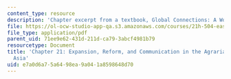 ```yaml
---
content_type: resource
description: 'Chapter excerpt from a textbook, Global Connections: A World History.'
file: https://ol-ocw-studio-app-qa.s3.amazonaws.com/courses/21h-504-east-asia-in-the-world-spring-2003/e7a0d6a75a6498ea9a041a8598648d70_perdue_21.pdf
file_type: application/pdf
parent_uid: 71ee9e62-431d-211d-ca79-3abcf4981b79
resourcetype: Document
title: 'Chapter 21: Expansion, Reform, and Communication in the Agrarian Empires of
  Asia'
uid: e7a0d6a7-5a64-98ea-9a04-1a8598648d70
---
```

